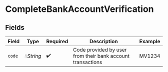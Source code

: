 # CompleteBankAccountVerification


## Fields

| Field                                                      | Type                                                       | Required                                                   | Description                                                | Example                                                    |
| ---------------------------------------------------------- | ---------------------------------------------------------- | ---------------------------------------------------------- | ---------------------------------------------------------- | ---------------------------------------------------------- |
| `code`                                                     | *::String*                                                 | :heavy_check_mark:                                         | Code provided by user from their bank account transactions | MV1234                                                     |